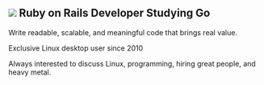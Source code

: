 ## <img src="https://web.archive.org/web/20020221004230/http://geocities.com:80/charlamagne.geo/TuxProgramming.gif"> Ruby on Rails Developer Studying Go

Write readable, scalable, and meaningful code that brings real value.

Exclusive Linux desktop user since 2010

Always interested to discuss Linux, programming, hiring great people, and heavy metal.

<!--
**jpblicer/jpblicer** is a ✨ _special_ ✨ repository because its `README.md` (this file) appears on your GitHub profile.

Here are some ideas to get you started:

- 🔭 I’m currently working on ...
- 🌱 I’m currently learning ...
- 👯 I’m looking to collaborate on ...
- 🤔 I’m looking for help with ...
- 💬 Ask me about ...
- 📫 How to reach me: ...
- 😄 Pronouns: ...
- ⚡ Fun fact: ...
-->
